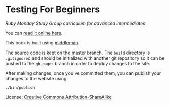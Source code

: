 # Testing For Beginners

*Ruby Monday Study Group curriculum for advanced intermediates*

You can [read it online here](http://testing-for-beginners.rubymonstas.org).

This book is built using [middleman](http://middlemanapp.com).

The source code is kept on the master branch. The `build` directory is
`.gitignore`d and should be initialized with another git repository so it can
be pushed to the `gh-pages` branch in order to deploy changes to the site.

After making changes, once you've committed them, you can publish your
changes to the website using:

```
./bin/publish
```

License: <a href="https://creativecommons.org/licenses/by-sa/2.0/" rel="license cc:license"><i class="ui-icon-tiny-5cc"></i>Creative Commons Attribution-ShareAlike</a>
